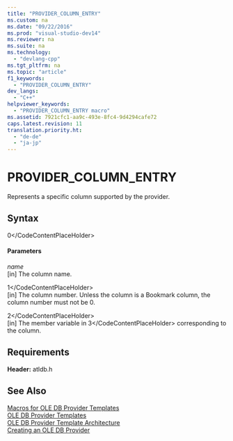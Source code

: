 ```yaml
---
title: "PROVIDER_COLUMN_ENTRY"
ms.custom: na
ms.date: "09/22/2016"
ms.prod: "visual-studio-dev14"
ms.reviewer: na
ms.suite: na
ms.technology: 
  - "devlang-cpp"
ms.tgt_pltfrm: na
ms.topic: "article"
f1_keywords: 
  - "PROVIDER_COLUMN_ENTRY"
dev_langs: 
  - "C++"
helpviewer_keywords: 
  - "PROVIDER_COLUMN_ENTRY macro"
ms.assetid: 7921cfc1-aa9c-493e-8fc4-9d4294cafe72
caps.latest.revision: 11
translation.priority.ht: 
  - "de-de"
  - "ja-jp"
---
```

# PROVIDER_COLUMN_ENTRY
Represents a specific column supported by the provider.  
  
## Syntax  
  
<CodeContentPlaceHolder>0\</CodeContentPlaceHolder>  
#### Parameters  
 *name*  
 [in] The column name.  
  
 <CodeContentPlaceHolder>1\</CodeContentPlaceHolder>  
 [in] The column number. Unless the column is a Bookmark column, the column number must not be 0.  
  
 <CodeContentPlaceHolder>2\</CodeContentPlaceHolder>  
 [in] The member variable in <CodeContentPlaceHolder>3\</CodeContentPlaceHolder> corresponding to the column.  
  
## Requirements  
 **Header:** atldb.h  
  
## See Also  
 [Macros for OLE DB Provider Templates](../vs140/macros-for-ole-db-provider-templates.md)   
 [OLE DB Provider Templates](../vs140/ole-db-provider-templates--c---.md)   
 [OLE DB Provider Template Architecture](../vs140/ole-db-provider-template-architecture.md)   
 [Creating an OLE DB Provider](../vs140/creating-an-ole-db-provider.md)